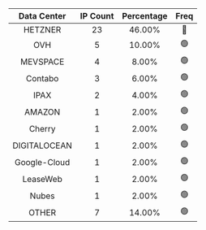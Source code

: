 | Data Center | IP Count | Percentage | Freq |
|:------------:|:--------:|:-----------:|:-----:|
| HETZNER | 23 | 46.00% | 🔴 |
| OVH | 5 | 10.00% | 🟢 |
| MEVSPACE | 4 | 8.00% | 🟢 |
| Contabo | 3 | 6.00% | 🟢 |
| IPAX | 2 | 4.00% | 🟢 |
| AMAZON | 1 | 2.00% | 🟢 |
| Cherry | 1 | 2.00% | 🟢 |
| DIGITALOCEAN | 1 | 2.00% | 🟢 |
| Google-Cloud | 1 | 2.00% | 🟢 |
| LeaseWeb | 1 | 2.00% | 🟢 |
| Nubes | 1 | 2.00% | 🟢 |
| OTHER | 7 | 14.00% | 🟢 |